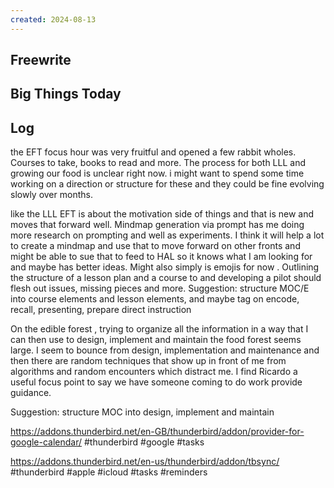 ```yaml
---
created: 2024-08-13
---
```


## Freewrite


## Big Things Today


## Log
the EFT focus hour was very fruitful and opened a few rabbit wholes. Courses to take, books to read and more. The process for both LLL and growing our food is unclear right now. i might want to spend some time working on a direction or structure for these and they could be fine evolving slowly over months.

like the LLL EFT is about the motivation side of things and that is new and moves that forward well. Mindmap generation via prompt has me doing more research on prompting and well as experiments. I think it will help a lot to create a mindmap and use that to move forward on other fronts and might be able to sue that to feed to HAL so it knows what I am looking for and maybe has better ideas. Might also simply is emojis for now . Outlining the structure of a lesson plan and a course to and developing a pilot should flesh out issues, missing pieces and more.
Suggestion: structure MOC/E into course elements and lesson elements, and maybe tag on encode, recall, presenting, prepare direct instruction

On the edible forest , trying to organize all the information in a way that I can then use to design, implement and maintain the food forest seems large. I seem to bounce from design, implementation and maintenance and then there are random techniques that show up in front of me from algorithms and  random encounters which distract me. I find Ricardo a useful focus point to say we have someone coming to do work provide guidance. 

Suggestion: structure MOC into design, implement and maintain

https://addons.thunderbird.net/en-GB/thunderbird/addon/provider-for-google-calendar/
#thunderbird #google #tasks

https://addons.thunderbird.net/en-us/thunderbird/addon/tbsync/
#thunderbird #apple #icloud #tasks #reminders
